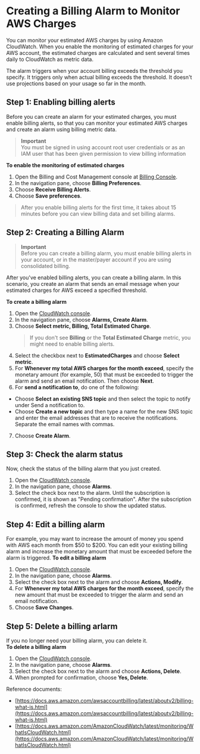 # Creating a Billing Alarm to Monitor AWS Charges
You can monitor your estimated AWS charges by using Amazon CloudWatch. When you enable the monitoring of estimated charges for your AWS account, the estimated charges are calculated and sent several times daily to CloudWatch as metric data.

The alarm triggers when your account billing exceeds the threshold you specify. It triggers only when actual billing exceeds the threshold. It doesn't use projections based on your usage so far in the month.

## Step 1: Enabling billing alerts

Before you can create an alarm for your estimated charges, you must enable billing alerts, so that you can monitor your estimated AWS charges and create an alarm using billing metric data.

>**Important**   
You must be signed in using account root user credentials or as an IAM user that has been given permission to view billing information

**To enable the monitoring of estimated charges**
1. Open the Billing and Cost Management console at 
[Billing Console](https://console.aws.amazon.com/billing/home?#/).
2. In the navigation pane, choose **Billing Preferences**.
3. Choose **Receive Billing Alerts**.
4. Choose **Save preferences**.

> After you enable billing alerts for the first time, it takes about 15 minutes before you can view billing data and set billing alarms.

## Step 2: Creating a Billing Alarm

> **Important**  
Before you can create a billing alarm, you must enable billing alerts in your account, or in the master/payer account if you are using consolidated billing.

After you've enabled billing alerts, you can create a billing alarm. In this scenario, you create an alarm that sends an email message when your estimated charges for AWS exceed a specified threshold.

**To create a billing alarm**
1. Open the [CloudWatch console](https://console.aws.amazon.com/cloudwatch/).
2. In the navigation pane, choose **Alarms, Create Alarm**.
3. Choose **Select metric, Billing, Total Estimated Charge**.
    > If you don't see **Billing** or the **Total Estimated Charge** metric, you might need to enable billing alerts.
4. Select the checkbox next to **EstimatedCharges** and choose **Select metric**.
5. For **Whenever my total AWS charges for the month exceed**, specify the monetary amount (for example, 50) that must be exceeded to trigger the alarm and send an email notification. Then choose **Next**.
6. For **send a notification to**, do one of the following:
- Choose **Select an existing SNS topic** and then select the topic to notify under Send a notification to.
- Choose **Create a new topic** and then type a name for the new SNS topic and enter the email addresses that are to receive the notifications. Separate the email names with commas.
7. Choose **Create Alarm**.

## Step 3: Check the alarm status
Now, check the status of the billing alarm that you just created.
1. Open the [CloudWatch console](https://console.aws.amazon.com/cloudwatch/).
2. In the navigation pane, choose **Alarms**.
3. Select the check box next to the alarm. Until the subscription is confirmed, it is shown as "Pending confirmation". After the subscription is confirmed, refresh the console to show the updated status.

## Step 4: Edit a billing alarm
For example, you may want to increase the amount of money you spend with AWS each month from $50 to $200. You can edit your existing billing alarm and increase the monetary amount that must be exceeded before the alarm is triggered.
**To edit a billing alarm**
1. Open the [CloudWatch console](https://console.aws.amazon.com/cloudwatch/).
2. In the navigation pane, choose **Alarms**.
3. Select the check box next to the alarm and choose **Actions, Modify**.
4. For **Whenever my total AWS charges for the month exceed**, specify the new amount that must be exceeded to trigger the alarm and send an email notification.
5. Choose **Save Changes**.

## Step 5: Delete a billing arlarm
If you no longer need your billing alarm, you can delete it.  
**To delete a billing alarm**
1. Open the [CloudWatch console](https://console.aws.amazon.com/cloudwatch/).
2. In the navigation pane, choose **Alarms**.
3. Select the check box next to the alarm and choose **Actions, Delete**.
4. When prompted for confirmation, choose **Yes, Delete**.


Reference documents:
- [https://docs.aws.amazon.com/awsaccountbilling/latest/aboutv2/billing-what-is.html](https://docs.aws.amazon.com/awsaccountbilling/latest/aboutv2/billing-what-is.html)
- [https://docs.aws.amazon.com/AmazonCloudWatch/latest/monitoring/WhatIsCloudWatch.html](https://docs.aws.amazon.com/AmazonCloudWatch/latest/monitoring/WhatIsCloudWatch.html)
